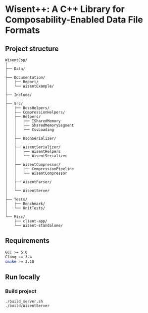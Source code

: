 # Wisent++: A C++ Library for Composability-Enabled Data File Formats 

## Project structure 

```
WisentCpp/
│
├── Data/ 
│
├── Documentation/
│   ├── Report/
│   └── WisentExample/
│
├── Include/
│
├── Src/
│   ├── BossHelpers/
│   ├── CompressionHelpers/
│   ├── Helpers/ 
│   │   ├── ISharedMemory
│   │   ├── SharedMemorySegment
│   │   └── CsvLoading
│   │
│   ├── BsonSerializer/
│   │
│   ├── WisentSerializer/
│   │   ├── WisentHelpers
│   │   └── WisentSerializer
│   │
│   ├── WisentCompressor/
│   │   ├── CompressionPipeline
│   │   └── WisentCompressor
│   │
│   ├── WisentParser/
│   │
│   └── WisentServer
│
├── Tests/
│   ├── Benchmark/
│   └── UnitTests/
│
└── Misc/
    ├── client-app/ 
    └── Wisent-standalone/
```

## Requirements

```bash
GCC >= 5.0
Clang >= 3.4
cmake >= 3.10
```


## Run locally 

### Build project

```
./build_server.sh
./build/WisentServer
```

<br>
<br>
<br>




